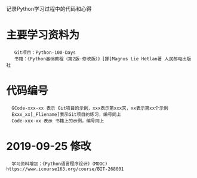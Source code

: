 记录Python学习过程中的代码和心得

# 主要学习资料为 
       Git项目：Python-100-Days
       书籍：《Python基础教程（第2版·修改版）》[挪]Magnus Lie Hetlan著 人民邮电出版社

# 代码编号
      GCode-xxx-xx 表示 Git项目的示例，xxx表示第xxx天，xx表示第xx个示例
      Exxx_xx[_Fliename]表示Git项目的练习，编号同上
      Code-xxx-xx 表示 书籍上的示例，编号同上

# 2019-09-25 修改
      学习资料增加：《Python语言程序设计》（MOOC) https://www.icourse163.org/course/BIT-268001
